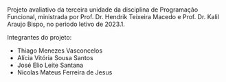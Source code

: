 # <Nome do Jogo>

Projeto avaliativo da terceira unidade da disciplina de Programação Funcional, ministrada por Prof. Dr. Hendrik Teixeira Macedo e Prof. Dr. Kalil Araujo Bispo, no periodo letivo de 2023.1. 

Integrantes do projeto:
- Thiago Menezes Vasconcelos
- Alícia Vitória Sousa Santos
- José Elio Leite Santana
- Nicolas Mateus Ferreira de Jesus


